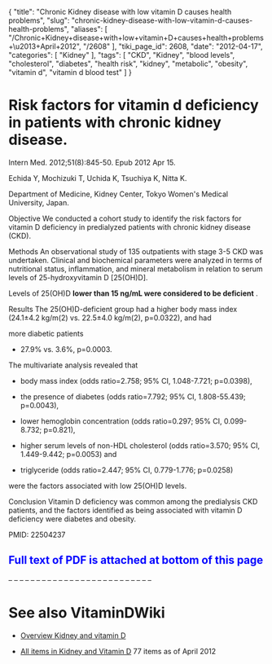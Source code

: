 {
    "title": "Chronic Kidney disease with low vitamin D causes health problems",
    "slug": "chronic-kidney-disease-with-low-vitamin-d-causes-health-problems",
    "aliases": [
        "/Chronic+Kidney+disease+with+low+vitamin+D+causes+health+problems+\u2013+April+2012",
        "/2608"
    ],
    "tiki_page_id": 2608,
    "date": "2012-04-17",
    "categories": [
        "Kidney"
    ],
    "tags": [
        "CKD",
        "Kidney",
        "blood levels",
        "cholesterol",
        "diabetes",
        "health risk",
        "kidney",
        "metabolic",
        "obesity",
        "vitamin d",
        "vitamin d blood test"
    ]
}


# Risk factors for vitamin d deficiency in patients with chronic kidney disease.

Intern Med. 2012;51(8):845-50. Epub 2012 Apr 15.

Echida Y, Mochizuki T, Uchida K, Tsuchiya K, Nitta K.

Department of Medicine, Kidney Center, Tokyo Women's Medical University, Japan.

Objective We conducted a cohort study to identify the risk factors for vitamin D deficiency in predialyzed patients with chronic kidney disease (CKD). 

Methods An observational study of 135 outpatients with stage 3-5 CKD was undertaken. Clinical and biochemical parameters were analyzed in terms of nutritional status, inflammation, and mineral metabolism in relation to serum levels of 25-hydroxyvitamin D <span>[25(OH)D]</span>. 

Levels of 25(OH)D  **lower than 15 ng/mL were considered to be deficient** . 

Results The 25(OH)D-deficient group had a higher body mass index (24.1±4.2 kg/m(2) vs. 22.5±4.0 kg/m(2), p=0.0322), and had 

more diabetic patients 

* 27.9% vs. 3.6%, p=0.0003. 

The multivariate analysis revealed that 

* body mass index (odds ratio=2.758; 95% CI, 1.048-7.721; p=0.0398), 

* the presence of diabetes (odds ratio=7.792; 95% CI, 1.808-55.439; p=0.0043), 

* lower hemoglobin concentration (odds ratio=0.297; 95% CI, 0.099-8.732; p=0.821), 

* higher serum levels of non-HDL cholesterol (odds ratio=3.570; 95% CI, 1.449-9.442; p=0.0053) and

* triglyceride (odds ratio=2.447; 95% CI, 0.779-1.776; p=0.0258) 

were the factors associated with low 25(OH)D levels. 

Conclusion Vitamin D deficiency was common among the predialysis CKD patients, and the factors identified as being associated with vitamin D deficiency were diabetes and obesity.

PMID: 22504237

##  **<span style="color:#00F;">Full text of PDF is attached at bottom of this page</span>** 

– – – – – – – – – – – – – – – – – – – – – – – – – – 

# See also VitaminDWiki

* [Overview Kidney and vitamin D](/posts/overview-kidney-and-vitamin-d)

* [All items in Kidney and Vitamin D](https://www.VitaminDWiki.com/tiki-browse_categories.php?parentId=15&sort_mode=created_desc) 77 items as of April 2012